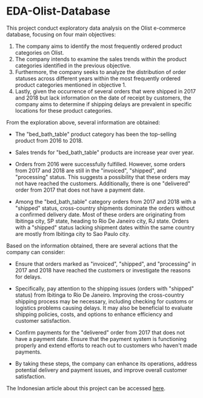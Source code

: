 # EDA-Olist-Database

This project conduct exploratory data analysis on the Olist e-commerce database, focusing on four main objectives:

1. The company aims to identify the most frequently ordered product categories on Olist.
2. The company intends to examine the sales trends within the product categories identified in the previous objective.
3. Furthermore, the company seeks to analyze the distribution of order statuses across different years within the most frequently ordered product categories mentioned in objective 1.
4. Lastly, given the occurrence of several orders that were shipped in 2017 and 2018 but lack information on the date of receipt by customers, the company aims to determine if shipping delays are prevalent in specific locations for these product categories.

From the exploration above, several information are obtained:

* The "bed_bath_table" product category has been the top-selling product from 2016 to 2018.

* Sales trends for "bed_bath_table" products are increase year over year.

* Orders from 2016 were successfully fulfilled. However, some orders from 2017 and 2018 are still in the "invoiced", "shipped", and "processing" status. This suggests a possibility that these orders may not have reached the customers. Additionally, there is one "delivered" order from 2017 that does not have a payment date.

* Among the "bed_bath_table" category orders from 2017 and 2018 with a "shipped" status, cross-country shipments dominate the orders without a confirmed delivery date. Most of these orders are originating from Ibitinga city, SP state, heading to Rio De Janeiro city, RJ state. Orders with a "shipped" status lacking shipment dates within the same country are mostly from Ibitinga city to Sao Paulo city.

Based on the information obtained, there are several actions that the company can consider:

* Ensure that orders marked as "invoiced", "shipped", and "processing" in 2017 and 2018 have reached the customers or investigate the reasons for delays.

* Specifically, pay attention to the shipping issues (orders with "shipped" status) from Ibitinga to Rio De Janeiro. Improving the cross-country shipping process may be necessary, including checking for customs or logistics problems causing delays. It may also be beneficial to evaluate shipping policies, costs, and options to enhance efficiency and customer satisfaction.

* Confirm payments for the "delivered" order from 2017 that does not have a payment date. Ensure that the payment system is functioning properly and extend efforts to reach out to customers who haven't made payments.

* By taking these steps, the company can enhance its operations, address potential delivery and payment issues, and improve overall customer satisfaction.

The Indonesian article about this project can be accessed [here](https://medium.com/@novitasariarlim/analisis-olist-e-commerce-data-wrangling-dan-sql-5ef7456e314b).
